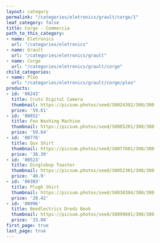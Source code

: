```yaml
---
layout: category
permalink: "/categories/eletronics/grault/corge/1"
leaf_category: false
title: Corge - Commercia
path_to_this_category:
- name: Eletronics
  url: "/categories/eletronics"
- name: Grault
  url: "/categories/eletronics/grault"
- name: Corge
  url: "/categories/eletronics/grault/corge"
child_categories:
- name: Ploo
  url: "/categories/eletronics/grault/corge/ploo"
products:
- id: '00243'
  title: Cruts Digital Camera
  thumbnail: https://picsum.photos/seed/S0024302/300/300
  price: '59.61'
- id: '00852'
  title: Foo Washing Machine
  thumbnail: https://picsum.photos/seed/S0085201/300/300
  price: '59.64'
- id: '00776'
  title: Qux Shirt
  thumbnail: https://picsum.photos/seed/S0077601/300/300
  price: '38.39'
- id: '00523'
  title: Dinglebop Toaster
  thumbnail: https://picsum.photos/seed/S0052301/300/300
  price: '40.9'
- id: '00303'
  title: Plugh Shirt
  thumbnail: https://picsum.photos/seed/S0030304/300/300
  price: '28.42'
- id: '00996'
  title: Beedlectrics Dredz Book
  thumbnail: https://picsum.photos/seed/S0099601/300/300
  price: '33.08'
first_page: true
last_page: true
---
```

